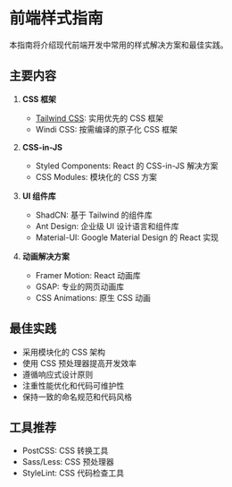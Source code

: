 # 前端样式指南

本指南将介绍现代前端开发中常用的样式解决方案和最佳实践。

## 主要内容

1. **CSS 框架**

   - [Tailwind CSS](./style/tailwind/): 实用优先的 CSS 框架
   - Windi CSS: 按需编译的原子化 CSS 框架

2. **CSS-in-JS**

   - Styled Components: React 的 CSS-in-JS 解决方案
   - CSS Modules: 模块化的 CSS 方案

3. **UI 组件库**

   - ShadCN: 基于 Tailwind 的组件库
   - Ant Design: 企业级 UI 设计语言和组件库
   - Material-UI: Google Material Design 的 React 实现

4. **动画解决方案**
   - Framer Motion: React 动画库
   - GSAP: 专业的网页动画库
   - CSS Animations: 原生 CSS 动画

## 最佳实践

- 采用模块化的 CSS 架构
- 使用 CSS 预处理器提高开发效率
- 遵循响应式设计原则
- 注重性能优化和代码可维护性
- 保持一致的命名规范和代码风格

## 工具推荐

- PostCSS: CSS 转换工具
- Sass/Less: CSS 预处理器
- StyleLint: CSS 代码检查工具
